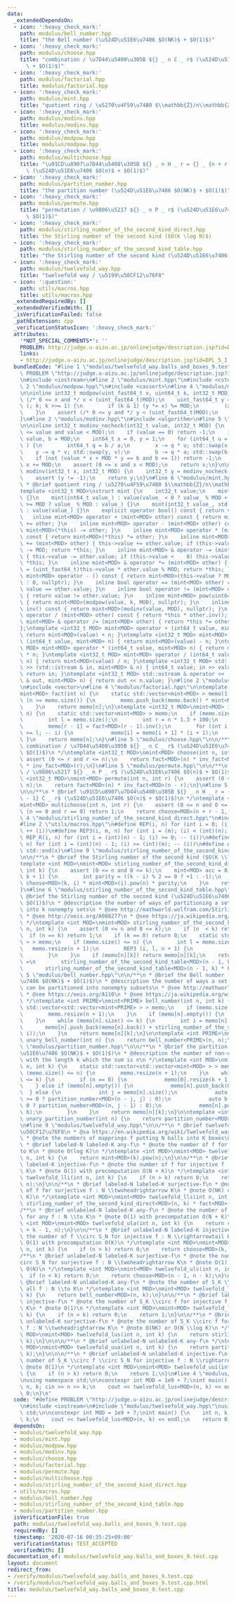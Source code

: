 ```yaml
---
data:
  _extendedDependsOn:
  - icon: ':heavy_check_mark:'
    path: modulus/bell_number.hpp
    title: "the Bell number (\u524D\u51E6\u7406 $O(NK)$ + $O(1)$)"
  - icon: ':heavy_check_mark:'
    path: modulus/choose.hpp
    title: "combination / \u7D44\u5408\u305B ${} _ n C _ r$ (\u524D\u51E6\u7406 $O(n)$\
      \ + $O(1)$)"
  - icon: ':heavy_check_mark:'
    path: modulus/factorial.hpp
    title: modulus/factorial.hpp
  - icon: ':heavy_check_mark:'
    path: modulus/mint.hpp
    title: "quotient ring / \u5270\u4F59\u74B0 $\\mathbb{Z}/n\\mathbb{Z}$"
  - icon: ':heavy_check_mark:'
    path: modulus/modinv.hpp
    title: modulus/modinv.hpp
  - icon: ':heavy_check_mark:'
    path: modulus/modpow.hpp
    title: modulus/modpow.hpp
  - icon: ':heavy_check_mark:'
    path: modulus/multichoose.hpp
    title: "\u91CD\u8907\u7D44\u5408\u305B ${} _ n H _ r = {} _ {n + r - 1} C _ r$\
      \ (\u524D\u51E6\u7406 $O(n)$ + $O(1)$)"
  - icon: ':heavy_check_mark:'
    path: modulus/partition_number.hpp
    title: "the partition number (\u524D\u51E6\u7406 $O(NK)$ + $O(1)$)"
  - icon: ':heavy_check_mark:'
    path: modulus/permute.hpp
    title: "permutation / \u9806\u5217 ${} _ n P _ r$ (\u524D\u51E6\u7406 $O(n)$ +\
      \ $O(1)$)"
  - icon: ':heavy_check_mark:'
    path: modulus/stirling_number_of_the_second_kind_direct.hpp
    title: the Stirling number of the second kind ($O(K \log N)$)
  - icon: ':heavy_check_mark:'
    path: modulus/stirling_number_of_the_second_kind_table.hpp
    title: "the Stirling number of the second kind (\u524D\u51E6\u7406 $O(NK)$ + $O(1)$)"
  - icon: ':heavy_check_mark:'
    path: modulus/twelvefold_way.hpp
    title: "twelvefold way / \u5199\u50CF12\u76F8"
  - icon: ':question:'
    path: utils/macros.hpp
    title: utils/macros.hpp
  _extendedRequiredBy: []
  _extendedVerifiedWith: []
  _isVerificationFailed: false
  _pathExtension: cpp
  _verificationStatusIcon: ':heavy_check_mark:'
  attributes:
    '*NOT_SPECIAL_COMMENTS*': ''
    PROBLEM: http://judge.u-aizu.ac.jp/onlinejudge/description.jsp?id=DPL_5_I
    links:
    - http://judge.u-aizu.ac.jp/onlinejudge/description.jsp?id=DPL_5_I
  bundledCode: "#line 1 \"modulus/twelvefold_way.balls_and_boxes_9.test.cpp\"\n#define\
    \ PROBLEM \"http://judge.u-aizu.ac.jp/onlinejudge/description.jsp?id=DPL_5_I\"\
    \n#include <iostream>\n#line 2 \"modulus/mint.hpp\"\n#include <cstdint>\n#line\
    \ 2 \"modulus/modpow.hpp\"\n#include <cassert>\n#line 4 \"modulus/modpow.hpp\"\
    \n\ninline int32_t modpow(uint_fast64_t x, uint64_t k, int32_t MOD) {\n    assert\
    \ (/* 0 <= x and */ x < (uint_fast64_t)MOD);\n    uint_fast64_t y = 1;\n    for\
    \ (; k; k >>= 1) {\n        if (k & 1) (y *= x) %= MOD;\n        (x *= x) %= MOD;\n\
    \    }\n    assert (/* 0 <= y and */ y < (uint_fast64_t)MOD);\n    return y;\n\
    }\n#line 2 \"modulus/modinv.hpp\"\n#include <algorithm>\n#line 5 \"modulus/modinv.hpp\"\
    \n\ninline int32_t modinv_nocheck(int32_t value, int32_t MOD) {\n    assert (0\
    \ <= value and value < MOD);\n    if (value == 0) return -1;\n    int64_t a =\
    \ value, b = MOD;\n    int64_t x = 0, y = 1;\n    for (int64_t u = 1, v = 0; a;\
    \ ) {\n        int64_t q = b / a;\n        x -= q * u; std::swap(x, u);\n    \
    \    y -= q * v; std::swap(y, v);\n        b -= q * a; std::swap(b, a);\n    }\n\
    \    if (not (value * x + MOD * y == b and b == 1)) return -1;\n    if (x < 0)\
    \ x += MOD;\n    assert (0 <= x and x < MOD);\n    return x;\n}\n\ninline int32_t\
    \ modinv(int32_t x, int32_t MOD) {\n    int32_t y = modinv_nocheck(x, MOD);\n\
    \    assert (y != -1);\n    return y;\n}\n#line 6 \"modulus/mint.hpp\"\n\n/**\n\
    \ * @brief quotient ring / \u5270\u4F59\u74B0 $\\mathbb{Z}/n\\mathbb{Z}$\n */\n\
    template <int32_t MOD>\nstruct mint {\n    int32_t value;\n    mint() : value()\
    \ {}\n    mint(int64_t value_) : value(value_ < 0 ? value_ % MOD + MOD : value_\
    \ >= MOD ? value_ % MOD : value_) {}\n    mint(int32_t value_, std::nullptr_t)\
    \ : value(value_) {}\n    explicit operator bool() const { return value; }\n \
    \   inline mint<MOD> operator + (mint<MOD> other) const { return mint<MOD>(*this)\
    \ += other; }\n    inline mint<MOD> operator - (mint<MOD> other) const { return\
    \ mint<MOD>(*this) -= other; }\n    inline mint<MOD> operator * (mint<MOD> other)\
    \ const { return mint<MOD>(*this) *= other; }\n    inline mint<MOD> & operator\
    \ += (mint<MOD> other) { this->value += other.value; if (this->value >= MOD) this->value\
    \ -= MOD; return *this; }\n    inline mint<MOD> & operator -= (mint<MOD> other)\
    \ { this->value -= other.value; if (this->value <    0) this->value += MOD; return\
    \ *this; }\n    inline mint<MOD> & operator *= (mint<MOD> other) { this->value\
    \ = (uint_fast64_t)this->value * other.value % MOD; return *this; }\n    inline\
    \ mint<MOD> operator - () const { return mint<MOD>(this->value ? MOD - this->value\
    \ : 0, nullptr); }\n    inline bool operator == (mint<MOD> other) const { return\
    \ value == other.value; }\n    inline bool operator != (mint<MOD> other) const\
    \ { return value != other.value; }\n    inline mint<MOD> pow(uint64_t k) const\
    \ { return mint<MOD>(modpow(value, k, MOD), nullptr); }\n    inline mint<MOD>\
    \ inv() const { return mint<MOD>(modinv(value, MOD), nullptr); }\n    inline mint<MOD>\
    \ operator / (mint<MOD> other) const { return *this * other.inv(); }\n    inline\
    \ mint<MOD> & operator /= (mint<MOD> other) { return *this *= other.inv(); }\n\
    };\ntemplate <int32_t MOD> mint<MOD> operator + (int64_t value, mint<MOD> n) {\
    \ return mint<MOD>(value) + n; }\ntemplate <int32_t MOD> mint<MOD> operator -\
    \ (int64_t value, mint<MOD> n) { return mint<MOD>(value) - n; }\ntemplate <int32_t\
    \ MOD> mint<MOD> operator * (int64_t value, mint<MOD> n) { return mint<MOD>(value)\
    \ * n; }\ntemplate <int32_t MOD> mint<MOD> operator / (int64_t value, mint<MOD>\
    \ n) { return mint<MOD>(value) / n; }\ntemplate <int32_t MOD> std::istream & operator\
    \ >> (std::istream & in, mint<MOD> & n) { int64_t value; in >> value; n = value;\
    \ return in; }\ntemplate <int32_t MOD> std::ostream & operator << (std::ostream\
    \ & out, mint<MOD> n) { return out << n.value; }\n#line 2 \"modulus/factorial.hpp\"\
    \n#include <vector>\n#line 4 \"modulus/factorial.hpp\"\n\ntemplate <int32_t MOD>\n\
    mint<MOD> fact(int n) {\n    static std::vector<mint<MOD> > memo(1, 1);\n    while\
    \ (n >= memo.size()) {\n        memo.push_back(memo.back() * mint<MOD>(memo.size()));\n\
    \    }\n    return memo[n];\n}\ntemplate <int32_t MOD>\nmint<MOD> inv_fact(int\
    \ n) {\n    static std::vector<mint<MOD> > memo;\n    if (memo.size() <= n) {\n\
    \        int l = memo.size();\n        int r = n * 1.3 + 100;\n        memo.resize(r);\n\
    \        memo[r - 1] = fact<MOD>(r - 1).inv();\n        for (int i = r - 2; i\
    \ >= l; -- i) {\n            memo[i] = memo[i + 1] * (i + 1);\n        }\n   \
    \ }\n    return memo[n];\n}\n#line 5 \"modulus/choose.hpp\"\n\n/**\n * @brief\
    \ combination / \u7D44\u5408\u305B ${} _ n C _ r$ (\u524D\u51E6\u7406 $O(n)$ +\
    \ $O(1)$)\n */\ntemplate <int32_t MOD>\nmint<MOD> choose(int n, int r) {\n   \
    \ assert (0 <= r and r <= n);\n    return fact<MOD>(n) * inv_fact<MOD>(n - r)\
    \ * inv_fact<MOD>(r);\n}\n#line 5 \"modulus/permute.hpp\"\n\n/**\n * @brief permutation\
    \ / \u9806\u5217 ${} _ n P _ r$ (\u524D\u51E6\u7406 $O(n)$ + $O(1)$)\n */\ntemplate\
    \ <int32_t MOD>\nmint<MOD> permute(int n, int r) {\n    assert (0 <= r and r <=\
    \ n);\n    return fact<MOD>(n) * inv_fact<MOD>(n - r);\n}\n#line 5 \"modulus/multichoose.hpp\"\
    \n\n/**\n * @brief \u91CD\u8907\u7D44\u5408\u305B ${} _ n H _ r = {} _ {n + r\
    \ - 1} C _ r$ (\u524D\u51E6\u7406 $O(n)$ + $O(1)$)\n */\ntemplate <int32_t MOD>\n\
    mint<MOD> multichoose(int n, int r) {\n    assert (0 <= n and 0 <= r);\n    if\
    \ (n == 0 and r == 0) return 1;\n    return choose<MOD>(n + r - 1, r);\n}\n#line\
    \ 4 \"modulus/stirling_number_of_the_second_kind_direct.hpp\"\n#include <map>\n\
    #line 2 \"utils/macros.hpp\"\n#define REP(i, n) for (int i = 0; (i) < (int)(n);\
    \ ++ (i))\n#define REP3(i, m, n) for (int i = (m); (i) < (int)(n); ++ (i))\n#define\
    \ REP_R(i, n) for (int i = (int)(n) - 1; (i) >= 0; -- (i))\n#define REP3R(i, m,\
    \ n) for (int i = (int)(n) - 1; (i) >= (int)(m); -- (i))\n#define ALL(x) std::begin(x),\
    \ std::end(x)\n#line 9 \"modulus/stirling_number_of_the_second_kind_direct.hpp\"\
    \n\n/**\n * @brief the Stirling number of the second kind ($O(K \\log N)$)\n */\n\
    template <int MOD>\nmint<MOD> stirling_number_of_the_second_kind_direct(int n,\
    \ int k) {\n    assert (0 <= n and 0 <= k);\n    mint<MOD> acc = 0;\n    REP (i,\
    \ k + 1) {\n        int parity = ((k - i) % 2 == 0 ? +1 : -1);\n        acc +=\
    \ choose<MOD>(k, i) * mint<MOD>(i).pow(n) * parity;\n    }\n    return acc * inv_fact<MOD>(k);\n\
    }\n#line 6 \"modulus/stirling_number_of_the_second_kind_table.hpp\"\n\n/**\n *\
    \ @brief the Stirling number of the second kind (\u524D\u51E6\u7406 $O(NK)$ +\
    \ $O(1)$)\n * @description the number of ways of partitioning a set of n elements\
    \ into k nonempty sets\n * @see http://mathworld.wolfram.com/StirlingNumberoftheSecondKind.html\n\
    \ * @see http://oeis.org/A008277\n * @see https://ja.wikipedia.org/wiki/%E3%82%B9%E3%82%BF%E3%83%BC%E3%83%AA%E3%83%B3%E3%82%B0%E6%95%B0#.E7.AC.AC2.E7.A8.AE.E3.82.B9.E3.82.BF.E3.83.BC.E3.83.AA.E3.83.B3.E3.82.B0.E6.95.B0\n\
    \ */\ntemplate <int MOD>\nmint<MOD> stirling_number_of_the_second_kind_table(int\
    \ n, int k) {\n    assert (0 <= n and 0 <= k);\n    if (n  < k) return 0;\n  \
    \  if (n == k) return 1;\n    if (k == 0) return 0;\n    static std::vector<std::vector<mint<MOD>\
    \ > > memo;\n    if (memo.size() <= n) {\n        int l = memo.size();\n     \
    \   memo.resize(n + 1);\n        REP3 (i, l, n + 1) {\n            memo[i].resize(i);\n\
    \        }\n    }\n    if (memo[n][k]) return memo[n][k];\n    return memo[n][k]\
    \ =\n        stirling_number_of_the_second_kind_table<MOD>(n - 1, k - 1) +\n \
    \       stirling_number_of_the_second_kind_table<MOD>(n - 1, k) * k;\n}\n#line\
    \ 5 \"modulus/bell_number.hpp\"\n\n/**\n * @brief the Bell number (\u524D\u51E6\
    \u7406 $O(NK)$ + $O(1)$)\n * @description the number of ways a set of n elements\
    \ can be partitioned into nonempty subsets\n * @see http://mathworld.wolfram.com/BellNumber.html\n\
    \ * @see https://oeis.org/A110\n * @see https://ja.wikipedia.org/wiki/%E3%83%99%E3%83%AB%E6%95%B0\n\
    \ */\ntemplate <int PRIME>\nmint<PRIME> bell_number(int n, int k) {\n    static\
    \ std::vector<std::vector<mint<PRIME> > > memo;\n    if (memo.size() <= n) {\n\
    \        memo.resize(n + 1);\n    }\n    if (memo[n].empty()) {\n        memo[n].push_back(0);\n\
    \    }\n    while (memo[n].size() <= k) {\n        int i = memo[n].size();\n \
    \       memo[n].push_back(memo[n].back() + stirling_number_of_the_second_kind_table<PRIME>(n,\
    \ i));\n    }\n    return memo[n][k];\n}\n\ntemplate <int PRIME>\nmint<PRIME>\
    \ unary_bell_number(int n) {\n    return bell_number<PRIME>(n, n);\n}\n#line 5\
    \ \"modulus/partition_number.hpp\"\n\n/**\n * @brief the partition number (\u524D\
    \u51E6\u7406 $O(NK)$ + $O(1)$)\n * @description the number of non-decreasing sequences\
    \ with the length k which the sum is n\n */\ntemplate <int MOD>\nmint<MOD> partition_number(int\
    \ n, int k) {\n    static std::vector<std::vector<mint<MOD> > > memo;\n    if\
    \ (memo.size() <= n) {\n        memo.resize(n + 1);\n    }\n    while (memo[n].size()\
    \ <= k) {\n        if (n == 0) {\n            memo[0].resize(k + 1, 1);\n    \
    \    } else if (memo[n].empty()) {\n            memo[n].push_back(0);\n      \
    \  } else {\n            int j = memo[n].size();\n            auto a = (n - j\
    \ >= 0 ? partition_number<MOD>(n - j, j) : 0);\n            auto b = (j - 1 >=\
    \ 0 ? partition_number<MOD>(n, j - 1) : 0);\n            memo[n].push_back(a +\
    \ b);\n        }\n    }\n    return memo[n][k];\n}\n\ntemplate <int MOD>\nmint<MOD>\
    \ unary_partition_number(int n) {\n    return partition_number<MOD>(n, n);\n}\n\
    \n#line 9 \"modulus/twelvefold_way.hpp\"\n\n/**\n * @brief twelvefold way / \u5199\
    \u50CF12\u76F8\n * @sa https://en.wikipedia.org/wiki/Twelvefold_way\n * @sa https://mathtrain.jp/twelveway\n\
    \ * @note the numbers of mapprings f putting N balls into K boxes\n */\n\n\n/**\n\
    \ * @brief labeled-N labeled-K any-f\n * @note the number of f for all f : N \\\
    to K\n * @note O(log K)\n */\ntemplate <int MOD>\nmint<MOD> twelvefold_lla(int\
    \ n, int k) {\n    return mint<MOD>(k).pow(n);\n}\n\n/**\n * @brief labeled-N\
    \ labeled-K injective-f\n * @note the number of f for injective f : N \\rightarrowtail\
    \ K\n * @note O(1) with precomputation O(N + K)\n */\ntemplate <int MOD>\nmint<MOD>\
    \ twelvefold_lli(int n, int k) {\n    if (n > k) return 0;\n    return permute<MOD>(k,\
    \ n);\n}\n\n/**\n * @brief labeled-N labeled-K surjective-f\n * @note the number\
    \ of f for surjective f : N \\twoheadrightarrow K\n * @note O(NK) or O(N \\log\
    \ K)\n */\ntemplate <int MOD>\nmint<MOD> twelvefold_lls(int n, int k) {\n    return\
    \ stirling_number_of_the_second_kind_direct<MOD>(n, k) * fact<MOD>(k);\n}\n\n\n\
    /**\n * @brief unlabeled-N labeled-K any-f\n * @note the number of f \\circ S_N\
    \ for any f : N \\to K\n * @note O(1) with precomputation O(N + K)\n */\ntemplate\
    \ <int MOD>\nmint<MOD> twelvefold_ula(int n, int k) {\n    return choose<MOD>(n\
    \ + k - 1, n);\n}\n\n/**\n * @brief unlabeled-N labeled-K injective-f\n * @note\
    \ the number of f \\circ S_N for injective f : N \\rightarrowtail K\n * @note\
    \ O(1) with precomputation O(K)\n */\ntemplate <int MOD>\nmint<MOD> twelvefold_uli(int\
    \ n, int k) {\n    if (n > k) return 0;\n    return choose<MOD>(k, n);\n}\n\n\
    /**\n * @brief unlabeled-N labeled-K surjective-f\n * @note the number of f \\\
    circ S_N for surjective f : N \\twoheadrightarrow K\n * @note O(1) with precomputation\
    \ O(N)\n */\ntemplate <int MOD>\nmint<MOD> twelvefold_uls(int n, int k) {\n  \
    \  if (n < k) return 0;\n    return choose<MOD>(n - 1, n - k);\n}\n\n\n/**\n *\
    \ @brief labeled-N unlabeled-K any-f\n * @note the number of S_K \\circ f for\
    \ all f : N \\to K\n */\ntemplate <int MOD>\nmint<MOD> twelvefold_lua(int n, int\
    \ k) {\n    return bell_number<MOD>(n, k);\n}\n\n/**\n * @brief labeled-N unlabeled-K\
    \ injective-f\n * @note the number of S_K \\circ f for injective f : N \\rightarrowtail\
    \ K\n * @note O(1)\n */\ntemplate <int MOD>\nmint<MOD> twelvefold_lui(int n, int\
    \ k) {\n    if (n > k) return 0;\n    return 1;\n}\n\n/**\n * @brief labeled-N\
    \ unlabeled-K surjective-f\n * @note the number of S_K \\circ f for surjective\
    \ f : N \\twoheadrightarrow K\n * @note O(NK) or O(N \\log K)\n */\ntemplate <int\
    \ MOD>\nmint<MOD> twelvefold_lus(int n, int k) {\n    return stirling_number_of_the_second_kind_direct<MOD>(n,\
    \ k);\n}\n\n\n/**\n * @brief unlabeled-N unlabeled-K any-f\n */\ntemplate <int\
    \ MOD>\nmint<MOD> twelvefold_uua(int n, int k) {\n    return partition_number<MOD>(n,\
    \ k);\n}\n\n\n/**\n * @brief unlabeled-N unlabeled-K injective-f\n * @note the\
    \ number of S_K \\circ f \\circ S_N for injective f : N \\rightarrowtail K\n *\
    \ @note O(1)\n */\ntemplate <int MOD>\nmint<MOD> twelvefold_uui(int n, int k)\
    \ {\n    if (n > k) return 0;\n    return 1;\n}\n#line 4 \"modulus/twelvefold_way.balls_and_boxes_9.test.cpp\"\
    \nusing namespace std;\n\nconstexpr int MOD = 1e9 + 7;\nint main() {\n    int\
    \ n, k; cin >> n >> k;\n    cout << twelvefold_lus<MOD>(n, k) << endl;\n    return\
    \ 0;\n}\n"
  code: "#define PROBLEM \"http://judge.u-aizu.ac.jp/onlinejudge/description.jsp?id=DPL_5_I\"\
    \n#include <iostream>\n#include \"modulus/twelvefold_way.hpp\"\nusing namespace\
    \ std;\n\nconstexpr int MOD = 1e9 + 7;\nint main() {\n    int n, k; cin >> n >>\
    \ k;\n    cout << twelvefold_lus<MOD>(n, k) << endl;\n    return 0;\n}\n"
  dependsOn:
  - modulus/twelvefold_way.hpp
  - modulus/mint.hpp
  - modulus/modpow.hpp
  - modulus/modinv.hpp
  - modulus/choose.hpp
  - modulus/factorial.hpp
  - modulus/permute.hpp
  - modulus/multichoose.hpp
  - modulus/stirling_number_of_the_second_kind_direct.hpp
  - utils/macros.hpp
  - modulus/bell_number.hpp
  - modulus/stirling_number_of_the_second_kind_table.hpp
  - modulus/partition_number.hpp
  isVerificationFile: true
  path: modulus/twelvefold_way.balls_and_boxes_9.test.cpp
  requiredBy: []
  timestamp: '2020-07-16 00:35:25+09:00'
  verificationStatus: TEST_ACCEPTED
  verifiedWith: []
documentation_of: modulus/twelvefold_way.balls_and_boxes_9.test.cpp
layout: document
redirect_from:
- /verify/modulus/twelvefold_way.balls_and_boxes_9.test.cpp
- /verify/modulus/twelvefold_way.balls_and_boxes_9.test.cpp.html
title: modulus/twelvefold_way.balls_and_boxes_9.test.cpp
---
```

